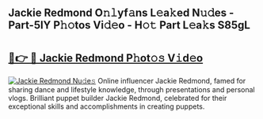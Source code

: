 ## Jackie Redmond O𝚗𝚕yf𝚊ns L𝚎a𝚔ed N𝚞𝚍es - Part-5IY P𝚑𝚘tos Vi𝚍𝚎o - H𝚘𝚝 Part L𝚎a𝚔s S85gL

# <h2><a href="http://kf68w39.oniu.top/?m=Jackie+Redmond">🔗👉 🔴 Jackie Redmond P𝚑ot𝚘𝚜 V𝚒d𝚎o</a></h2>

[![Jackie Redmond Nu𝚍e𝚜](https://i.imgur.com/0qMVB7G.gif)](http://kf68w39.oniu.top/?m=Jackie+Redmond)
Online influencer Jackie Redmond, famed for sharing dance and lifestyle knowledge, through presentations and personal vlogs. Brilliant puppet builder Jackie Redmond, celebrated for their exceptional skills and accomplishments in creating puppets.  
